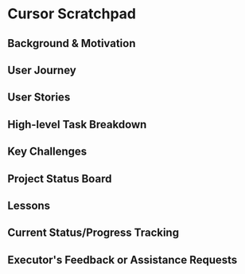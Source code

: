 # Cursor Scratchpad

## Background & Motivation
<!-- Initial context and goals for the current project -->

## User Journey
<!-- Step-by-step user experience flow -->

## User Stories
<!-- Detailed scenarios and acceptance criteria -->

## High-level Task Breakdown
<!-- Implementation steps with verification points -->

## Key Challenges
<!-- Technical and design considerations -->

## Project Status Board
<!-- Task tracking in ☐ / ✅ format -->

## Lessons
<!-- Reusable learnings and fixes discovered during development -->

## Current Status/Progress Tracking
<!-- Updated by Executor after each subtask -->

## Executor's Feedback or Assistance Requests
<!-- Blockers and questions from Executor role -->
